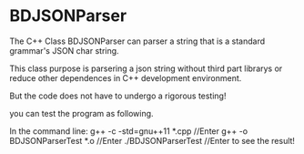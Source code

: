 # BDJSONParser
The C++ Class BDJSONParser can parser a string that is a standard grammar's JSON char string.

This class purpose is parsering a json string without third part librarys or reduce other dependences in C++ development environment.

But the code does not have to undergo a rigorous testing!

you can test the program as following.

In the command line:
g++ -c -std=gnu++11 *.cpp  //Enter
g++ -o BDJSONParserTest *.o //Enter
./BDJSONParserTest //Enter to see the result!


